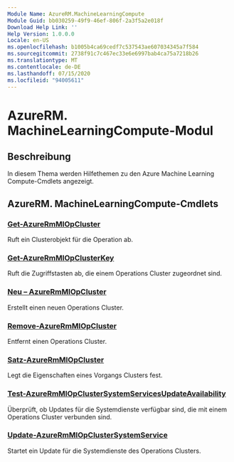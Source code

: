 ```yaml
---
Module Name: AzureRM.MachineLearningCompute
Module Guid: bb030259-49f9-46ef-806f-2a3f5a2e018f
Download Help Link: ''
Help Version: 1.0.0.0
Locale: en-US
ms.openlocfilehash: b1005b4ca69cedf7c537543ae607034345a7f584
ms.sourcegitcommit: 2738f91c7c467ec33e6e6997bab4ca75a7218b26
ms.translationtype: MT
ms.contentlocale: de-DE
ms.lasthandoff: 07/15/2020
ms.locfileid: "94005611"
---
```

# AzureRM. MachineLearningCompute-Modul
## Beschreibung
In diesem Thema werden Hilfethemen zu den Azure Machine Learning Compute-Cmdlets angezeigt.

## AzureRM. MachineLearningCompute-Cmdlets
### [Get-AzureRmMlOpCluster](Get-AzureRmMlOpCluster.md)
Ruft ein Clusterobjekt für die Operation ab.

### [Get-AzureRmMlOpClusterKey](Get-AzureRmMlOpClusterKey.md)
Ruft die Zugriffstasten ab, die einem Operations Cluster zugeordnet sind.

### [Neu – AzureRmMlOpCluster](New-AzureRmMlOpCluster.md)
Erstellt einen neuen Operations Cluster.

### [Remove-AzureRmMlOpCluster](Remove-AzureRmMlOpCluster.md)
Entfernt einen Operations Cluster.

### [Satz-AzureRmMlOpCluster](Set-AzureRmMlOpCluster.md)
Legt die Eigenschaften eines Vorgangs Clusters fest.

### [Test-AzureRmMlOpClusterSystemServicesUpdateAvailability](Test-AzureRmMlOpClusterSystemServicesUpdateAvailability.md)
Überprüft, ob Updates für die Systemdienste verfügbar sind, die mit einem Operations Cluster verbunden sind.

### [Update-AzureRmMlOpClusterSystemService](Update-AzureRmMlOpClusterSystemService.md)
Startet ein Update für die Systemdienste des Operations Clusters.
